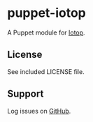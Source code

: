 puppet-iotop
============

A Puppet module for [Iotop](http://guichaz.free.fr/iotop/).

License
-------

See included LICENSE file.

Support
-------

Log issues on [GitHub](https://github.com/rfletcher/puppet-iotop).
